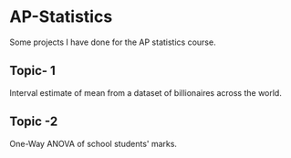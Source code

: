 # AP-Statistics
Some projects I have done for the AP statistics course. 

## Topic- 1
Interval estimate of mean from a dataset of billionaires across the world.

## Topic -2 
One-Way ANOVA of school students' marks.


